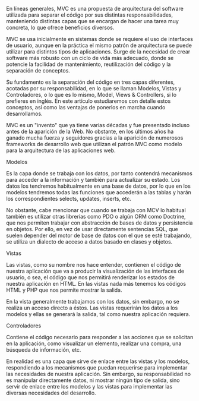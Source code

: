 En líneas generales, MVC es una propuesta de arquitectura del software utilizada para separar el código por sus distintas responsabilidades, manteniendo distintas capas que se encargan de hacer una tarea muy concreta, lo que ofrece beneficios diversos.

MVC se usa inicialmente en sistemas donde se requiere el uso de interfaces de usuario, aunque en la práctica el mismo patrón de arquitectura se puede utilizar para distintos tipos de aplicaciones. Surge de la necesidad de crear software más robusto con un ciclo de vida más adecuado, donde se potencie la facilidad de mantenimiento, reutilización del código y la separación de conceptos.

Su fundamento es la separación del código en tres capas diferentes, acotadas por su responsabilidad, en lo que se llaman Modelos, Vistas y Controladores, o lo que es lo mismo, Model, Views & Controllers, si lo prefieres en inglés. En este artículo estudiaremos con detalle estos conceptos, así como las ventajas de ponerlos en marcha cuando desarrollamos.

MVC es un "invento" que ya tiene varias décadas y fue presentado incluso antes de la aparición de la Web. No obstante, en los últimos años ha ganado mucha fuerza y seguidores gracias a la aparición de numerosos frameworks de desarrollo web que utilizan el patrón MVC como modelo para la arquitectura de las aplicaciones web.

Modelos

Es la capa donde se trabaja con los datos, por tanto contendrá mecanismos para acceder a la información y también para actualizar su estado. Los datos los tendremos habitualmente en una base de datos, por lo que en los modelos tendremos todas las funciones que accederán a las tablas y harán los correspondientes selects, updates, inserts, etc.

No obstante, cabe mencionar que cuando se trabaja con MCV lo habitual también es utilizar otras librerías como PDO o algún ORM como Doctrine, que nos permiten trabajar con abstracción de bases de datos y persistencia en objetos. Por ello, en vez de usar directamente sentencias SQL, que suelen depender del motor de base de datos con el que se esté trabajando, se utiliza un dialecto de acceso a datos basado en clases y objetos.

Vistas

Las vistas, como su nombre nos hace entender, contienen el código de nuestra aplicación que va a producir la visualización de las interfaces de usuario, o sea, el código que nos permitirá renderizar los estados de nuestra aplicación en HTML. En las vistas nada más tenemos los códigos HTML y PHP que nos permite mostrar la salida.

En la vista generalmente trabajamos con los datos, sin embargo, no se realiza un acceso directo a éstos. Las vistas requerirán los datos a los modelos y ellas se generará la salida, tal como nuestra aplicación requiera.

Controladores


Contiene el código necesario para responder a las acciones que se solicitan en la aplicación, como visualizar un elemento, realizar una compra, una búsqueda de información, etc.

En realidad es una capa que sirve de enlace entre las vistas y los modelos, respondiendo a los mecanismos que puedan requerirse para implementar las necesidades de nuestra aplicación. Sin embargo, su responsabilidad no es manipular directamente datos, ni mostrar ningún tipo de salida, sino servir de enlace entre los modelos y las vistas para implementar las diversas necesidades del desarrollo.
